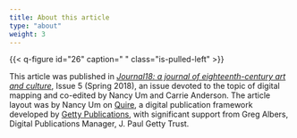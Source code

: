 ```yaml
---
title: About this article
type: "about"
weight: 3
---
```


{{< q-figure id="26" caption=" " class="is-pulled-left" >}}


This article was published in [*Journal18: a journal of eighteenth-century art and culture*](http://www.journal18.org), Issue 5 (Spring 2018), an issue devoted to the topic of digital mapping and co-edited by Nancy Um and Carrie Anderson. The article layout was by Nancy Um on [Quire](http://www.getty.edu/publications/digital/platforms-tools.html), a digital publication framework developed by [Getty Publications](http://www.getty.edu/publications/digital/index.html), with significant support from Greg Albers, Digital Publications Manager, J. Paul Getty Trust.
